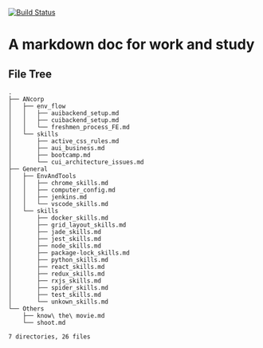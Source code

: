 [![Build Status](https://travis-ci.org/clownvary/docs.svg?branch=master)](https://travis-ci.org/clownvary/docs)
# A markdown doc for work and study
## File Tree
```
.
├── ANcorp
│   ├── env_flow
│   │   ├── auibackend_setup.md
│   │   ├── cuibackend_setup.md
│   │   └── freshmen_process_FE.md
│   └── skills
│       ├── active_css_rules.md
│       ├── aui_business.md
│       ├── bootcamp.md
│       └── cui_architecture_issues.md
├── General
│   ├── EnvAndTools
│   │   ├── chrome_skills.md
│   │   ├── computer_config.md
│   │   ├── jenkins.md
│   │   └── vscode_skills.md
│   └── skills
│       ├── docker_skills.md
│       ├── grid_layout_skills.md
│       ├── jade_skills.md
│       ├── jest_skills.md
│       ├── node_skills.md
│       ├── package-lock_skills.md
│       ├── python_skills.md
│       ├── react_skills.md
│       ├── redux_skills.md
│       ├── rxjs_skills.md
│       ├── spider_skills.md
│       ├── test_skills.md
│       └── unkown_skills.md
└── Others
    ├── know\ the\ movie.md
    └── shoot.md

7 directories, 26 files

```